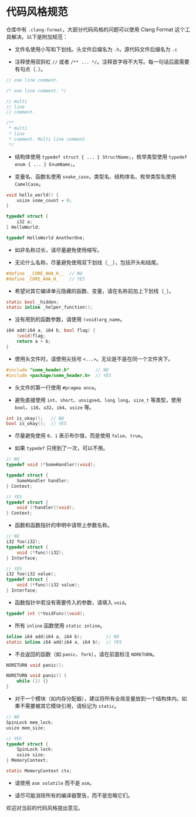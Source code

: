 # 代码风格规范

仓库中有 `.clang-format`，大部分代码风格的问题可以使用 Clang Format 这个工具解决。以下是附加规范：

* 文件名使用小写和下划线。头文件后缀名为 `.h`，源代码文件后缀名为 `.c`

* 注释使用双斜杠 `//` 或者 `/** ... */`。注释首字母不大写。每一句话后面需要有句点（`.`）。

```c
// one line comment.

/* one line comment. */

// multi
// line
// comment.

/**
 * multi
 * line
 * comment. Multi line comment.
 */
```

* 结构体使用 `typedef struct { ... } StructName;`，枚举类型使用 `typedef enum { ... } EnumName;`。

* 变量名、函数名使用 `snake_case`，类型名、结构体名、枚举类型名使用 `CamelCase`。

```c
void hello_world() {
    usize some_count = 0;
}

typedef struct {
    i32 a;
} HelloWorld;

typedef HelloWorld AnotherOne;
```

* 如非名称过长，请尽量避免使用缩写。

* 无论什么名称，尽量避免使用双下划线（`__`），包括开头和结尾。

```c
#define __CORE_AHA_H__  // NO
#define _CORE_AHA_H_    // YES
```

* 希望对其它编译单元隐藏的函数、变量，请在名称前加上下划线（`_`）。

```c
static bool _hidden;
static inline _helper_function();
```

* 没有用到的函数参数，请使用 `(void)arg_name`。

```c
i64 add(i64 a, i64 b, bool flag) {
    (void)flag;
    return a + b;
}
```

* 使用头文件时，请使用尖括号 `<...>`。无论是不是在同一个文件夹下。

```c
#include "some_header.h"          // NO
#include <package/some_header.h>  // YES
```

* 头文件的第一行使用 `#pragma once`。

* 避免直接使用 `int`、`short`、`unsigned`、`long long`、`size_t` 等类型，使用 `bool`、`i16`、`u32`、`i64`、`usize` 等。

```c
int is_okay();   // NO
bool is_okay();  // YES
```

* 尽量避免使用 `0`、`1` 表示布尔值，而是使用 `false`、`true`。

* 如果 `typedef` 只用到了一次，可以不用。

```c
// NO
typedef void (*SomeHandler)(void);

typedef struct {
    SomeHandler handler;
} Context;

// YES
typedef struct {
    void (*handler)(void);
} Context;
```

* 函数和函数指针的申明中请带上参数名称。

```c
// NO
i32 foo(i32);
typedef struct {
    void (*func)(i32);
} Interface;

// YES
i32 foo(i32 value);
typedef struct {
    void (*func)(i32 value);
} Interface;
```

* 函数指针中若没有需要传入的参数，请填入 `void`。

```c
typedef int (*VoidFunc)(void);
```

* 所有 `inline` 函数使用 `static inline`。

```c
inline i64 add(i64 a, i64 b);         // NO
static inline i64 add(i64 a, i64 b);  // YES
```

* 不会返回的函数（如 `panic`、`fork`），请在前面标注 `NORETURN`。

```c
NORETURN void panic();

NORETURN void panic() {
    while (1) {}
}
```

* 对于一个模块（如内存分配器），建议将所有全局变量放到一个结构体内。如果不需要被其它模块引用，请标记为 `static`。

```c
// NO
SpinLock mem_lock;
usize mem_size;

// YES
typedef struct {
    SpinLock lock;
    usize size;
} MemoryContext;

static MemoryContext ctx;
```

* 请使用 `asm volatile` 而不是 `asm`。

* 请尽可能消除所有的编译器警告，而不是忽略它们。

欢迎对当前的代码风格提出意见。
